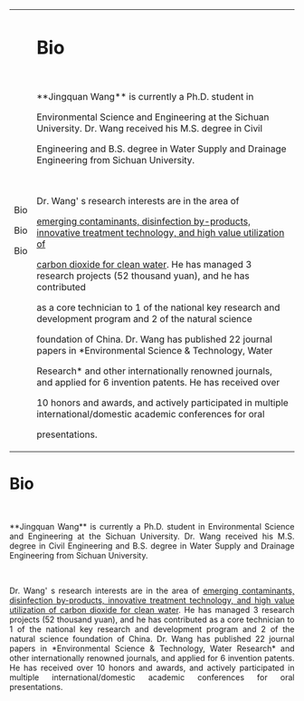 <div align="center">

<table rules="none">

<tr>

<td>

<p>Bio</p>

<p>Bio</p>

<p>Bio</p>

</td>

<td>

<p>

# Bio


<br>


<p style="text-align:justify; text-justify:inter-ideograph;">**Jingquan Wang** is currently a Ph.D. student in 

Environmental Science and Engineering at the Sichuan University. Dr. Wang received his M.S. degree in Civil 

Engineering and B.S. degree in Water Supply and Drainage Engineering from Sichuan University.
</p>






<br>





<p style="text-align:justify; text-justify:inter-ideograph;">Dr. Wang' s research interests are in the area of 

<u>emerging contaminants, disinfection by-products, innovative treatment technology, and high value utilization of 

carbon dioxide for clean water</u>. He has managed 3 research projects (52 thousand yuan), and he has contributed 

as a core technician to 1 of the national key research and development program and 2 of the natural science 

foundation of China. Dr. Wang has published 22 journal papers in *Environmental Science & Technology, Water 

Research* and other internationally renowned journals, and applied for 6 invention patents. He has received over 

10 honors and awards, and actively participated in multiple international/domestic academic conferences for oral 

presentations.
</p>
</p>


</td>

</tr>

</table>    

</div>


# Bio

<br>

<p style="text-align:justify; text-justify:inter-ideograph;">**Jingquan Wang** is currently a Ph.D. student in Environmental Science and Engineering at the Sichuan University. Dr. Wang received his M.S. degree in Civil Engineering and B.S. degree in Water Supply and Drainage Engineering from Sichuan University.
</p>




<br>



<p style="text-align:justify; text-justify:inter-ideograph;">Dr. Wang' s research interests are in the area of <u>emerging contaminants, disinfection by-products, innovative treatment technology, and high value utilization of carbon dioxide for clean water</u>. He has managed 3 research projects (52 thousand yuan), and he has contributed as a core technician to 1 of the national key research and development program and 2 of the natural science foundation of China. Dr. Wang has published 22 journal papers in *Environmental Science & Technology, Water Research* and other internationally renowned journals, and applied for 6 invention patents. He has received over 10 honors and awards, and actively participated in multiple international/domestic academic conferences for oral presentations.
</p>

